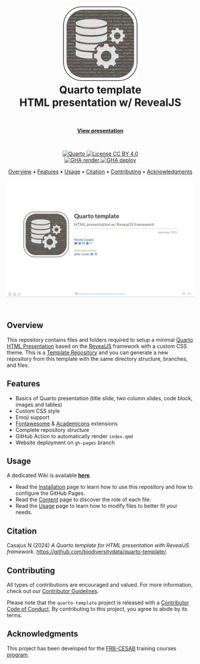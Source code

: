 <!-- Logo & Title -->

<h1 align="center">
  <br>
  <img src="images/readme/logo-readme.png" alt="Logo" width="200">
  <br>
  Quarto template
  <br>
  HTML presentation w/ RevealJS
  <br>
</h1>


<!-- View presentation -->

<br>
<p align="center">
  <a href="https://biodiversitydata.github.io/quarto-template" target="_blank"><b>View presentation</b></a>
</p>
<br>


<!-- Badges -->

<p align="center">

  <!-- Quarto -->
  <a href="https://quarto.org/">
    <img src="https://img.shields.io/badge/Made%20with-Quarto-blue.svg" alt="Quarto">
  </a>
  
  <!-- License -->
  <a href="https://choosealicense.com/licenses/cc-by-4.0/">
    <img src="https://img.shields.io/badge/License-CC%20BY%204.0-green.svg" alt="License CC BY 4.0">
  </a>
  
  <br/>
  
  <!-- Quarto render -->
  <a href="https://github.com/biodiversitydata/quarto-template/actions/workflows/quarto-render.yml">
    <img src="https://github.com/biodiversitydata/quarto-template/actions/workflows/quarto-render.yml/badge.svg" alt="GHA render">
  </a>
  
  <!-- GitHub deployment -->
  <a href="https://github.com/biodiversitydata/quarto-template/actions/workflows/pages/pages-build-deployment">
    <img src="https://github.com/biodiversitydata/quarto-template/actions/workflows/pages/pages-build-deployment/badge.svg" alt="GHA deploy">
  </a>
</p>


<!-- Table of content -->

<p align="center">
  <a href="#overview">Overview</a> •
  <a href="#features">Features</a> •
  <a href="#usage">Usage</a> •
  <a href="#citation">Citation</a> •
  <a href="#contributing">Contributing</a> •
  <a href="#acknowledgments">Acknowledgments</a>
</p>

![](images/readme/title-slide-screenshot.png)

<br>


## Overview

This repository contains files and folders required to setup a minimal [Quarto HTML Presentation](https://quarto.org/docs/presentations/) based on the [RevealJS](https://quarto.org/docs/presentations/revealjs/) framework with a custom CSS theme.
This is a [Template Repository](https://docs.github.com/en/repositories/creating-and-managing-repositories/creating-a-template-repository) and you can generate a new repository from this template with the same directory structure, branches, and files.



## Features

- Basics of Quarto presentation (title slide, two column slides, code block, images and tables)
- Custom CSS style
- Emoji support
- [Fontawesome](https://github.com/quarto-ext/fontawesome) & [Academicons](https://github.com/schochastics/academicons) extensions
- Complete repository structure
- GitHub Action to automatically render `index.qmd`
- Website deployment on `gh-pages` branch


## Usage

A dedicated Wiki is available [**here**](https://github.com/biodiversitydata/quarto-template/wiki/).

- Read the [Installation](https://github.com/biodiversitydata/quarto-template/wiki/Installation) page to learn how to use this repository and how to configure the GitHub Pages.
- Read the [Content](https://github.com/biodiversitydata/quarto-template/wiki/Content) page to discover the role of each file.
- Read the [Usage](https://github.com/biodiversitydata/quarto-template/wiki/Usage) page to learn how to modify files to better fit your needs.


## Citation

Casajus N (2024) _A Quarto template for HTML presentation with RevealJS framework_. <https://github.com/biodiversitydata/quarto-template/>.


## Contributing

All types of contributions are encouraged and valued. For more information, check out our [Contributor Guidelines](https://github.com/biodiversitydata/quarto-template/blob/main/CONTRIBUTING.md).

Please note that the `quarto-template` project is released with a [Contributor Code of Conduct](https://contributor-covenant.org/version/2/1/CODE_OF_CONDUCT.html). By contributing to this project, you agree to abide by its terms.


## Acknowledgments

This project has been developed for the [FRB-CESAB](https://www.fondationbiodiversite.fr/en/about-the-foundation/le-cesab/) training courses [program](https://frbcesab.github.io/content/courses.html).

